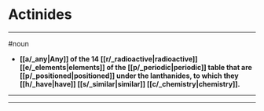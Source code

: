 # Actinides
---
#noun
- **[[a/_any|Any]] of the 14 [[r/_radioactive|radioactive]] [[e/_elements|elements]] of the [[p/_periodic|periodic]] table that are [[p/_positioned|positioned]] under the lanthanides, to which they [[h/_have|have]] [[s/_similar|similar]] [[c/_chemistry|chemistry]].**
---
---

